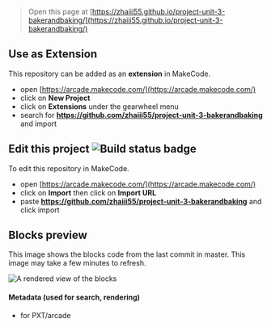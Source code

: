  


> Open this page at [https://zhaiii55.github.io/project-unit-3-bakerandbaking/](https://zhaiii55.github.io/project-unit-3-bakerandbaking/)

## Use as Extension

This repository can be added as an **extension** in MakeCode.

* open [https://arcade.makecode.com/](https://arcade.makecode.com/)
* click on **New Project**
* click on **Extensions** under the gearwheel menu
* search for **https://github.com/zhaiii55/project-unit-3-bakerandbaking** and import

## Edit this project ![Build status badge](https://github.com/zhaiii55/project-unit-3-bakerandbaking/workflows/MakeCode/badge.svg)

To edit this repository in MakeCode.

* open [https://arcade.makecode.com/](https://arcade.makecode.com/)
* click on **Import** then click on **Import URL**
* paste **https://github.com/zhaiii55/project-unit-3-bakerandbaking** and click import

## Blocks preview

This image shows the blocks code from the last commit in master.
This image may take a few minutes to refresh.

![A rendered view of the blocks](https://github.com/zhaiii55/project-unit-3-bakerandbaking/raw/master/.github/makecode/blocks.png)

#### Metadata (used for search, rendering)

* for PXT/arcade
<script src="https://makecode.com/gh-pages-embed.js"></script><script>makeCodeRender("{{ site.makecode.home_url }}", "{{ site.github.owner_name }}/{{ site.github.repository_name }}");</script>
